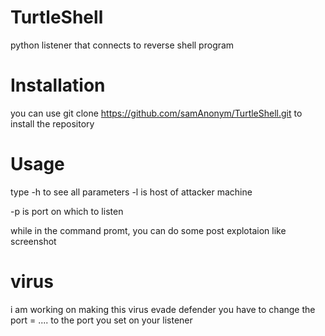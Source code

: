 # TurtleShell
python listener that connects to reverse shell program

# Installation
you can use git clone https://github.com/samAnonym/TurtleShell.git to install the repository

# Usage
type -h to see all parameters
 -l is host of attacker machine
 
 -p is port on which to listen
 
 while in the command promt, you can do some post explotaion like screenshot
 
 # virus
 i am working on making this virus evade defender
 you have to change the port = .... to the port you set on your listener
 
 

